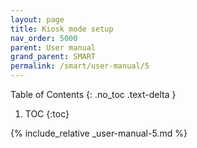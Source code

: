 ```yaml
---
layout: page
title: Kiosk mode setup
nav_order: 5000
parent: User manual
grand_parent: SMART
permalink: /smart/user-manual/5
---
```

Table of Contents
{: .no_toc .text-delta }

1. TOC
{:toc}

{% include_relative _user-manual-5.md %}
